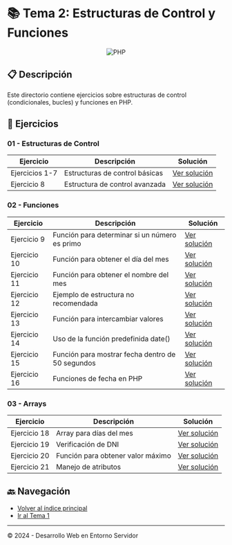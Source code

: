 # 📚 Tema 2: Estructuras de Control y Funciones

<div align="center">
  <img src="https://img.shields.io/badge/PHP-777BB4?style=for-the-badge&logo=php&logoColor=white" alt="PHP"/>
</div>

## 📋 Descripción

Este directorio contiene ejercicios sobre estructuras de control (condicionales, bucles) y funciones en PHP.

## 📂 Ejercicios

### 01 - Estructuras de Control

| Ejercicio | Descripción | Solución |
|-----------|-------------|----------|
| Ejercicios 1-7 | Estructuras de control básicas | [Ver solución](./01_EstructuraDeControl/02_E1-E7.php) |
| Ejercicio 8 | Estructura de control avanzada | [Ver solución](./01_EstructuraDeControl/02_E8.php) |

### 02 - Funciones

| Ejercicio | Descripción | Solución |
|-----------|-------------|----------|
| Ejercicio 9 | Función para determinar si un número es primo | [Ver solución](./02_Funciones/09_EsPrimo.php) |
| Ejercicio 10 | Función para obtener el día del mes | [Ver solución](./02_Funciones/10_diaMes.php) |
| Ejercicio 11 | Función para obtener el nombre del mes | [Ver solución](./02_Funciones/11_NombreMes.php) |
| Ejercicio 12 | Ejemplo de estructura no recomendada | [Ver solución](./02_Funciones/12_FEstNoSeDebeHacer.php) |
| Ejercicio 13 | Función para intercambiar valores | [Ver solución](./02_Funciones/13_Intercambia(v1,v2).php) |
| Ejercicio 14 | Uso de la función predefinida date() | [Ver solución](./02_Funciones/14_predefinida_date.php) |
| Ejercicio 15 | Función para mostrar fecha dentro de 50 segundos | [Ver solución](./02_Funciones/15_MuestraDentroDe50s.php) |
| Ejercicio 16 | Funciones de fecha en PHP | [Ver solución](./02_Funciones/16_functiones_fecha.php) |

### 03 - Arrays

| Ejercicio | Descripción | Solución |
|-----------|-------------|----------|
| Ejercicio 18 | Array para días del mes | [Ver solución](./03_Arrays/18_DiaMes.php) |
| Ejercicio 19 | Verificación de DNI | [Ver solución](./03_Arrays/19_verificaDNI.php) |
| Ejercicio 20 | Función para obtener valor máximo | [Ver solución](./03_Arrays/20_valorMaximo.php) |
| Ejercicio 21 | Manejo de atributos | [Ver solución](./03_Arrays/21_Atributos.php) |

## 🔙 Navegación

- [Volver al índice principal](../README.md)
- [Ir al Tema 1](../T1/README.md)

---

© 2024 - Desarrollo Web en Entorno Servidor
